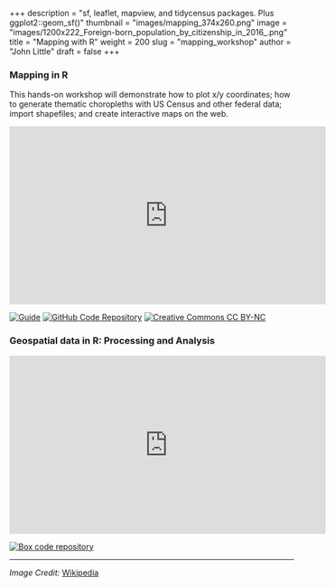 +++
description = "sf, leaflet, mapview, and tidycensus packages. Plus ggplot2::geom_sf()"
thumbnail = "images/mapping_374x260.png"
image = "images/1200x222_Foreign-born_population_by_citizenship_in_2016_.png"
title = "Mapping with R"
weight = 200
slug = "mapping_workshop"
author = "John Little"
draft = false
+++

### Mapping in R

<!-- Image Credit  https://en.wikipedia.org/wiki/File:Foreign-born_population_by_citizenship_in_2016_.png  -->
This hands-on workshop will demonstrate how to plot x/y coordinates; how to generate thematic choropleths with US Census and other federal data; import shapefiles; and create interactive maps on the web.

<!-- 
<iframe width="560" height="315" src="https://www.youtube.com/embed/np38vEHSxLU" frameborder="0" allow="accelerometer; autoplay; encrypted-media; gyroscope; picture-in-picture" allowfullscreen></iframe>
-->

<iframe height="315" width="560" src="https://warpwire.duke.edu/w/JZ8EAA/" frameborder="0" scrolling="0" allow="autoplay; encrypted-media; fullscreen;  picture-in-picture;" allowfullscreen></iframe>

<!-- badges: start -->
[![Guide](https://img.shields.io/badge/%3F-Guide-informational "Guide")](https://map-rfun.library.duke.edu/)
[![GitHub Code Repository](https://img.shields.io/badge/GitHub-Code%20Repository-lightgrey?logo=GitHub "GitHub Code Repository")](https://github.com/engine143/map-spring2020)
[![Creative Commons CC
BY-NC](https://img.shields.io/badge/Creative%20Commons-BY--NC-EF9421?logo=creative%20commons&logoColor=EF9421 "CC BY-NC")](https://creativecommons.org/licenses/by-nc/4.0/)
<!-- badges: end -->


### Geospatial data in R: Processing and Analysis

<iframe height="315" width="560" src="https://warpwire.duke.edu/w/cUoFAA/" frameborder="0" scrolling="0" allow="autoplay *; encrypted-media *; fullscreen *; picture-in-picture *;" allowfullscreen></iframe>

<!-- badges: start -->
[![Box code repository](https://img.shields.io/badge/workshop%20code%20repository-blue?logo=box&labelColor=lightgrey&color=0061D5 "Box code repository")](https://duke.app.box.com/v/r-geospatial-spring2021)
<!-- badges: end -->


<!-- 

## Registration:

**Prerequisite:**  [Intro to R](/portfolio/intro2r_workshop/) and [Visualization with ggplot2](/portfolio/ggplot_workshop/), **or**, [QuickStart with R](/portfolio/r_flipped/) parts 1 & 2. All attendees are expected to be familiar with R and the Tidyverse.

<a href="https://duke.libcal.com/event/6097351" class="button big">Register</a> Feb. 12, 2020 - **Mapping with R**

<a href="https://duke.libcal.com/event/7305910" class="button big">Register: Mapping. Feb 1. 2021</a>  
  
<a href="https://duke.libcal.com/event/7305911" class="button big">Register: Processing and Analysis. Feb 15. 2021</a>  

-->


***  
*Image Credit:*  [Wikipedia](https://en.wikipedia.org/wiki/File:Foreign-born_population_by_citizenship_in_2016_.png)  
